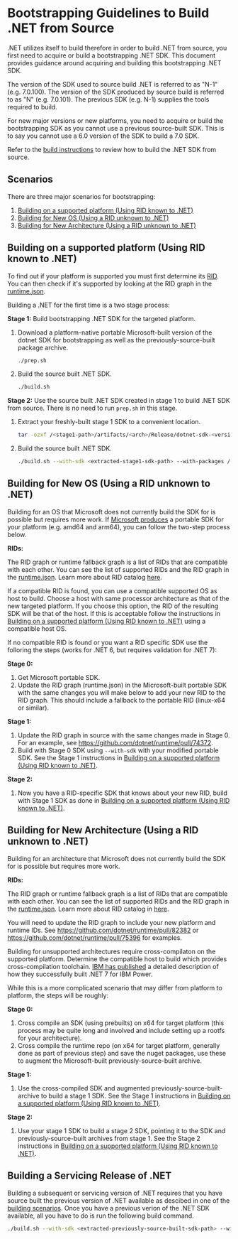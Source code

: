 # Bootstrapping Guidelines to Build .NET from Source

.NET utilizes itself to build therefore in order to build .NET from source, you first need to acquire or build a bootstrapping .NET SDK. This document provides guidance around acquiring and building this bootstrapping .NET SDK.

The version of the SDK used to source build .NET is referred to as "N-1" (e.g. 7.0.100). The version of the SDK produced by source build is referred to as "N" (e.g. 7.0.101). The previous SDK (e.g. N-1) supplies the tools required to build.

For new major versions or new platforms, you need to acquire or build the bootstrapping SDK as you cannot use a previous source-built SDK. This is to say you cannot use a 6.0 version of the SDK to build a 7.0 SDK.

Refer to the [build instructions](https://github.com/dotnet/installer/blob/main/README.md#build-net-from-source-source-build) to review how to build the .NET SDK from source.

## Scenarios

There are three major scenarios for bootstrapping:

1. [Building on a supported platform (Using RID known to .NET)](#building-on-a-supported-platform-using-rid-known-to-net)
1. [Building for New OS (Using a RID unknown to .NET)](#building-for-new-os-using-a-rid-unknown-to-net)
1. [Building for New Architecture (Using a RID unknown to .NET)](#building-for-new-architecture-using-a-rid-unknown-to-net)

## Building on a supported platform (Using RID known to .NET)

To find out if your platform is supported you must first determine its [RID](https://learn.microsoft.com/en-us/dotnet/core/rid-catalog).  You can then check if it's supported by looking at the RID graph in the [runtime.json](https://github.com/dotnet/runtime/blob/main/src/libraries/Microsoft.NETCore.Platforms/src/runtime.json).

Building a .NET for the first time is a two stage process:

**Stage 1:** Build bootstrapping .NET SDK for the targeted platform.

1. Download a platform-native portable Microsoft-built version of the dotnet SDK for bootstrapping as well as the previously-source-built package archive.

    ``` bash
    ./prep.sh
    ```

1. Build the source built .NET SDK.

    ``` bash
    ./build.sh
    ```

**Stage 2:** Use the source built .NET SDK created in stage 1 to build .NET SDK from source. There is no need to run `prep.sh` in this stage.

1. Extract your freshly-built stage 1 SDK to a convenient location.

    ``` bash
    tar -ozxf /<stage1-path>/artifacts/<arch>/Release/dotnet-sdk-<version>-<rid>-tar.gz -C <extracted-stage1-sdk-path>
    ```

1. Build the source built .NET SDK.

    ``` bash
    ./build.sh --with-sdk <extracted-stage1-sdk-path> --with-packages /<stage1-path>/obj/bin/<arch>/blob-feed/packages
    ```

## Building for New OS (Using a RID unknown to .NET)

Building for an OS that Microsoft does not currently build the SDK for is possible but requires more work.  If [Microsoft produces](https://dotnet.microsoft.com/en-us/download/dotnet) a portable SDK for your platform (e.g. amd64 and arm64), you can follow the two-step process below.

**RIDs:**

The RID graph or runtime fallback graph is a list of RIDs that are compatible with each other. You can see the list of supported RIDs and the RID graph in the [runtime.json](https://github.com/dotnet/runtime/blob/main/src/libraries/Microsoft.NETCore.Platforms/src/runtime.json). Learn more about RID catalog [here](https://learn.microsoft.com/en-us/dotnet/core/rid-catalog#linux-rids).

If a compatible RID is found, you can use a compatible supported OS as host to build. Choose a host with same processor architecture as that of the new targeted platform.  If you choose this option, the RID of the resulting SDK will be that of the host.  If this is acceptable follow the instructions in [Building on a supported platform (Using RID known to .NET)](#building-on-a-supported-platform-using-rid-known-to-net) using a compatible host OS.

If no compatible RID is found or you want a RID specific SDK use the folloring the steps (works for .NET 6, but requires validation for .NET 7):

**Stage 0:**

1. Get Microsoft portable SDK.
1. Update the RID graph (runtime.json) in the Microsoft-built portable SDK with the same changes you will make below to add your new RID to the RID graph.  This should include a fallback to the portable RID (linux-x64 or similar).

**Stage 1:**

1. Update the RID graph in source with the same changes made in Stage 0.  For an example, see <https://github.com/dotnet/runtime/pull/74372>.
1. Build with Stage 0 SDK using `--with-sdk` with your modified portable SDK.  See the Stage 1 instructions in [Building on a supported platform (Using RID known to .NET)](#building-on-a-supported-platform-using-rid-known-to-net).

**Stage 2:**

1. Now you have a RID-specific SDK that knows about your new RID, build with Stage 1 SDK as done in [Building on a supported platform (Using RID known to .NET)](#building-on-a-supported-platform-using-rid-known-to-net).

## Building for New Architecture (Using a RID unknown to .NET)

Building for an architecture that Microsoft does not currently build the SDK for is possible but requires more work.

**RIDs:**

The RID graph or runtime fallback graph is a list of RIDs that are compatible with each other. You can see the list of supported RIDs and the RID graph in the [runtime.json](https://github.com/dotnet/runtime/blob/main/src/libraries/Microsoft.NETCore.Platforms/src/runtime.json). Learn more about RID catalog in [here](https://learn.microsoft.com/en-us/dotnet/core/rid-catalog#linux-rids).

You will need to update the RID graph to include your new platform and runtime IDs.  See <https://github.com/dotnet/runtime/pull/82382> or <https://github.com/dotnet/runtime/pull/75396> for examples.

Building for unsupported architectures require cross-compilaton on the supported platform. Determine the compatible host to build which provides cross-compilation toolchain.  [IBM has published](https://community.ibm.com/community/user/powerdeveloper/blogs/sapana-khemkar/2023/01/13/cross-build-dotnet7-on-x86-ibm-power?CommunityKey=8cc2a1f0-6307-48cb-9178-ace50920244e) a detailed description of how they successfully built .NET 7 for IBM Power.

While this is a more complicated scenario that may differ from platform to platform, the steps will be roughly:

**Stage 0:**

1. Cross compile an SDK (using prebuilts) on x64 for target platform (this process may be quite long and involved and include setting up a rootfs for your architecture).
2. Cross compile the runtime repo (on x64 for target platform, generally done as part of previous step) and save the nuget packages, use these to augment the Microsoft-built previously-source-built archive.

**Stage 1:**

1. Use the cross-compiled SDK and augmented previously-source-built-archive to build a stage 1 SDK.  See the Stage 1 instructions in [Building on a supported platform (Using RID known to .NET)](#building-on-a-supported-platform-using-rid-known-to-net).

**Stage 2:**

1. Use your stage 1 SDK to build a stage 2 SDK, pointing it to the SDK and previously-source-built archives from stage 1.  See the Stage 2 instructions in [Building on a supported platform (Using RID known to .NET)](#building-on-a-supported-platform-using-rid-known-to-net).

## Building a Servicing Release of .NET

Building a subsequent or servicing version of .NET requires that you have source built the previous version of .NET available as descibed in one of the [building scenarios](#scenarios). Once you have a previous verion of the .NET SDK available, all you have to do is run the following build command.

``` bash
./build.sh --with-sdk <extracted-previously-source-built-sdk-path> --with-packages <extracted-previously-source-built-packages-path>
```
